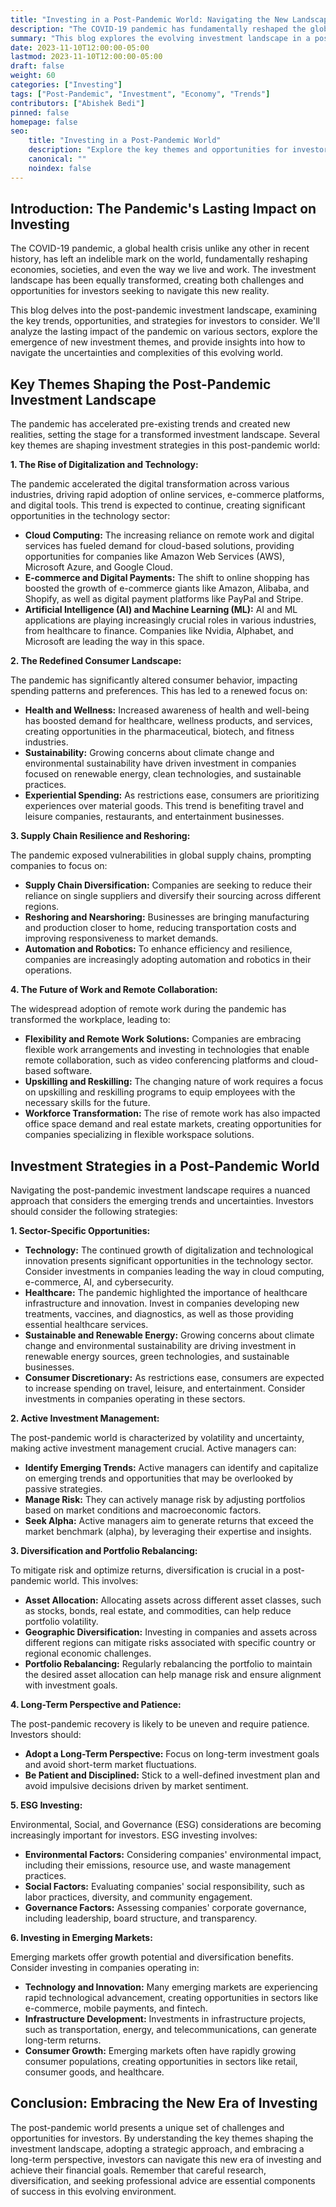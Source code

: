 ```yaml
---
title: "Investing in a Post-Pandemic World: Navigating the New Landscape"
description: "The COVID-19 pandemic has fundamentally reshaped the global economy and investment landscape. This blog explores the key themes and opportunities for investors in a post-pandemic world."
summary: "This blog explores the evolving investment landscape in a post-pandemic world, analyzing key trends and providing insights into promising sectors and strategies."
date: 2023-11-10T12:00:00-05:00
lastmod: 2023-11-10T12:00:00-05:00
draft: false
weight: 60
categories: ["Investing"]
tags: ["Post-Pandemic", "Investment", "Economy", "Trends"]
contributors: ["Abishek Bedi"]
pinned: false
homepage: false
seo:
    title: "Investing in a Post-Pandemic World" 
    description: "Explore the key themes and opportunities for investors in the post-pandemic era, with insights into reshaped industries and emerging trends."
    canonical: ""
    noindex: false
---
```


## Introduction: The Pandemic's Lasting Impact on Investing

The COVID-19 pandemic, a global health crisis unlike any other in recent history, has left an indelible mark on the world, fundamentally reshaping economies, societies, and even the way we live and work. The investment landscape has been equally transformed, creating both challenges and opportunities for investors seeking to navigate this new reality. 

This blog delves into the post-pandemic investment landscape, examining the key trends, opportunities, and strategies for investors to consider. We'll analyze the lasting impact of the pandemic on various sectors, explore the emergence of new investment themes, and provide insights into how to navigate the uncertainties and complexities of this evolving world.

##  Key Themes Shaping the Post-Pandemic Investment Landscape

The pandemic has accelerated pre-existing trends and created new realities, setting the stage for a transformed investment landscape.  Several key themes are shaping investment strategies in this post-pandemic world:

**1. The Rise of Digitalization and Technology:**

The pandemic accelerated the digital transformation across various industries, driving rapid adoption of online services, e-commerce platforms, and digital tools. This trend is expected to continue, creating significant opportunities in the technology sector:

* **Cloud Computing:** The increasing reliance on remote work and digital services has fueled demand for cloud-based solutions, providing opportunities for companies like Amazon Web Services (AWS), Microsoft Azure, and Google Cloud.
* **E-commerce and Digital Payments:** The shift to online shopping has boosted the growth of e-commerce giants like Amazon, Alibaba, and Shopify, as well as digital payment platforms like PayPal and Stripe.
* **Artificial Intelligence (AI) and Machine Learning (ML):**  AI and ML applications are playing increasingly crucial roles in various industries, from healthcare to finance. Companies like Nvidia, Alphabet, and Microsoft are leading the way in this space.

**2. The Redefined Consumer Landscape:**

The pandemic has significantly altered consumer behavior, impacting spending patterns and preferences.  This has led to a renewed focus on:

* **Health and Wellness:** Increased awareness of health and well-being has boosted demand for healthcare, wellness products, and services, creating opportunities in the pharmaceutical, biotech, and fitness industries.
* **Sustainability:** Growing concerns about climate change and environmental sustainability have driven investment in companies focused on renewable energy, clean technologies, and sustainable practices.
* **Experiential Spending:** As restrictions ease, consumers are prioritizing experiences over material goods. This trend is benefiting travel and leisure companies, restaurants, and entertainment businesses.

**3. Supply Chain Resilience and Reshoring:**

The pandemic exposed vulnerabilities in global supply chains, prompting companies to focus on:

* **Supply Chain Diversification:** Companies are seeking to reduce their reliance on single suppliers and diversify their sourcing across different regions.
* **Reshoring and Nearshoring:**  Businesses are bringing manufacturing and production closer to home, reducing transportation costs and improving responsiveness to market demands.
* **Automation and Robotics:**  To enhance efficiency and resilience, companies are increasingly adopting automation and robotics in their operations.

**4. The Future of Work and Remote Collaboration:**

The widespread adoption of remote work during the pandemic has transformed the workplace, leading to:

* **Flexibility and Remote Work Solutions:**  Companies are embracing flexible work arrangements and investing in technologies that enable remote collaboration, such as video conferencing platforms and cloud-based software.
* **Upskilling and Reskilling:** The changing nature of work requires a focus on upskilling and reskilling programs to equip employees with the necessary skills for the future.
* **Workforce Transformation:** The rise of remote work has also impacted office space demand and real estate markets, creating opportunities for companies specializing in flexible workspace solutions.

##  Investment Strategies in a Post-Pandemic World

Navigating the post-pandemic investment landscape requires a nuanced approach that considers the emerging trends and uncertainties. Investors should consider the following strategies:

**1. Sector-Specific Opportunities:**

* **Technology:**  The continued growth of digitalization and technological innovation presents significant opportunities in the technology sector. Consider investments in companies leading the way in cloud computing, e-commerce, AI, and cybersecurity.
* **Healthcare:**  The pandemic highlighted the importance of healthcare infrastructure and innovation. Invest in companies developing new treatments, vaccines, and diagnostics, as well as those providing essential healthcare services.
* **Sustainable and Renewable Energy:**  Growing concerns about climate change and environmental sustainability are driving investment in renewable energy sources, green technologies, and sustainable businesses.
* **Consumer Discretionary:** As restrictions ease, consumers are expected to increase spending on travel, leisure, and entertainment. Consider investments in companies operating in these sectors.

**2. Active Investment Management:**

The post-pandemic world is characterized by volatility and uncertainty, making active investment management crucial.  Active managers can:

* **Identify Emerging Trends:**  Active managers can identify and capitalize on emerging trends and opportunities that may be overlooked by passive strategies.
* **Manage Risk:**  They can actively manage risk by adjusting portfolios based on market conditions and macroeconomic factors.
* **Seek Alpha:**  Active managers aim to generate returns that exceed the market benchmark (alpha), by leveraging their expertise and insights.

**3. Diversification and Portfolio Rebalancing:**

To mitigate risk and optimize returns, diversification is crucial in a post-pandemic world. This involves:

* **Asset Allocation:**  Allocating assets across different asset classes, such as stocks, bonds, real estate, and commodities, can help reduce portfolio volatility.
* **Geographic Diversification:**  Investing in companies and assets across different regions can mitigate risks associated with specific country or regional economic challenges.
* **Portfolio Rebalancing:**  Regularly rebalancing the portfolio to maintain the desired asset allocation can help manage risk and ensure alignment with investment goals.

**4. Long-Term Perspective and Patience:**

The post-pandemic recovery is likely to be uneven and require patience. Investors should:

* **Adopt a Long-Term Perspective:**  Focus on long-term investment goals and avoid short-term market fluctuations.
* **Be Patient and Disciplined:**  Stick to a well-defined investment plan and avoid impulsive decisions driven by market sentiment.

**5. ESG Investing:**

Environmental, Social, and Governance (ESG) considerations are becoming increasingly important for investors.  ESG investing involves:

* **Environmental Factors:**  Considering companies' environmental impact, including their emissions, resource use, and waste management practices.
* **Social Factors:**  Evaluating companies' social responsibility, such as labor practices, diversity, and community engagement.
* **Governance Factors:**  Assessing companies' corporate governance, including leadership, board structure, and transparency.

**6. Investing in Emerging Markets:**

Emerging markets offer growth potential and diversification benefits. Consider investing in companies operating in:

* **Technology and Innovation:**  Many emerging markets are experiencing rapid technological advancement, creating opportunities in sectors like e-commerce, mobile payments, and fintech.
* **Infrastructure Development:**  Investments in infrastructure projects, such as transportation, energy, and telecommunications, can generate long-term returns.
* **Consumer Growth:**  Emerging markets often have rapidly growing consumer populations, creating opportunities in sectors like retail, consumer goods, and healthcare.

## Conclusion: Embracing the New Era of Investing

The post-pandemic world presents a unique set of challenges and opportunities for investors.  By understanding the key themes shaping the investment landscape, adopting a strategic approach, and embracing a long-term perspective, investors can navigate this new era of investing and achieve their financial goals. Remember that careful research, diversification, and seeking professional advice are essential components of success in this evolving environment. 
